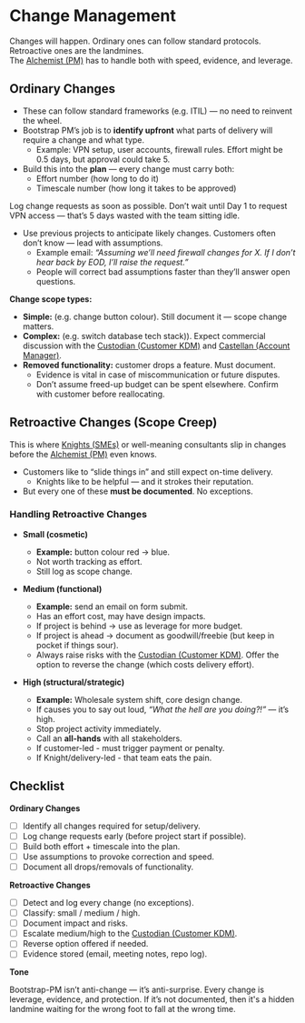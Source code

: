 # Change Management

Changes will happen. Ordinary ones can follow standard protocols. Retroactive ones are the landmines.  
The [Alchemist (PM)](./roles.md#the-alchemist-project-manager) has to handle both with speed, evidence, and leverage.  

## Ordinary Changes

- These can follow standard frameworks (e.g. ITIL) — no need to reinvent the wheel.  
- Bootstrap PM’s job is to **identify upfront** what parts of delivery will require a change and what type.  
  - Example: VPN setup, user accounts, firewall rules. Effort might be 0.5 days, but approval could take 5.  
- Build this into the **plan** — every change must carry both:  
  - Effort number (how long to do it)
  - Timescale number (how long it takes to be approved)

Log change requests as soon as possible.
Don’t wait until Day 1 to request VPN access — that’s 5 days wasted with the team sitting idle.

- Use previous projects to anticipate likely changes. Customers often don’t know — lead with assumptions.
  - Example email: *“Assuming we’ll need firewall changes for X. If I don’t hear back by EOD, I’ll raise the request.”*
  - People will correct bad assumptions faster than they’ll answer open questions.

**Change scope types:**  
- **Simple:** (e.g. change button colour). Still document it — scope change matters.
- **Complex:** (e.g. switch database tech stack)). Expect commercial discussion with the [Custodian (Customer KDM)](./roles.md#the-custodian-customer---kdmspoc) and [Castellan (Account Manager)](./roles.md#the-castellan-account-manager).
- **Removed functionality:** customer drops a feature. Must document.
  - Evidence is vital in case of miscommunication or future disputes.
  - Don’t assume freed-up budget can be spent elsewhere. Confirm with customer before reallocating.

## Retroactive Changes (Scope Creep)

This is where [Knights (SMEs)](./roles.md#the-knight-sme) or well-meaning consultants slip in changes before the [Alchemist (PM)](./roles.md#the-alchemist-project-manager) even knows.  
- Customers like to “slide things in” and still expect on-time delivery.
  - Knights like to be helpful — and it strokes their reputation.
- But every one of these **must be documented**. No exceptions.

### Handling Retroactive Changes

- **Small (cosmetic)**  
  - **Example:** button colour red → blue.
  - Not worth tracking as effort.
  - Still log as scope change.

- **Medium (functional)**  
  - **Example:** send an email on form submit.
  - Has an effort cost, may have design impacts.
  - If project is behind → use as leverage for more budget.
  - If project is ahead → document as goodwill/freebie (but keep in pocket if things sour).
  - Always raise risks with the [Custodian (Customer KDM)](./roles.md#the-custodian-customer---kdmspoc). Offer the option to reverse the change (which costs delivery effort).

- **High (structural/strategic)**  
  - **Example:** Wholesale system shift, core design change.
  - If causes you to say out loud, *“What the hell are you doing?!”* — it’s high.
  - Stop project activity immediately.
  - Call an **all-hands** with all stakeholders.
  - If customer-led - must trigger payment or penalty.
  - If Knight/delivery-led - that team eats the pain.

## Checklist

**Ordinary Changes**
- [ ] Identify all changes required for setup/delivery.
- [ ] Log change requests early (before project start if possible).
- [ ] Build both effort + timescale into the plan.
- [ ] Use assumptions to provoke correction and speed.
- [ ] Document all drops/removals of functionality.

**Retroactive Changes**
- [ ] Detect and log every change (no exceptions).
- [ ] Classify: small / medium / high.
- [ ] Document impact and risks.
- [ ] Escalate medium/high to the [Custodian (Customer KDM)](./roles.md#the-custodian-customer---kdmspoc).
- [ ] Reverse option offered if needed.
- [ ] Evidence stored (email, meeting notes, repo log).

**Tone**

Bootstrap-PM isn’t anti-change — it’s anti-surprise. Every change is leverage, evidence, and protection. If it’s not documented, then it's a hidden landmine waiting for the wrong foot to fall at the wrong time.
